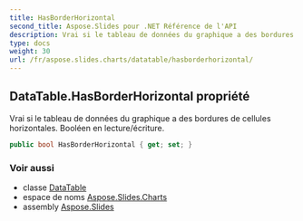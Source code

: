 ```yaml
---
title: HasBorderHorizontal
second_title: Aspose.Slides pour .NET Référence de l'API
description: Vrai si le tableau de données du graphique a des bordures de cellules horizontales. Booléen en lecture/écriture.
type: docs
weight: 30
url: /fr/aspose.slides.charts/datatable/hasborderhorizontal/
---
```


## DataTable.HasBorderHorizontal propriété

Vrai si le tableau de données du graphique a des bordures de cellules horizontales. Booléen en lecture/écriture.

```csharp
public bool HasBorderHorizontal { get; set; }
```

### Voir aussi

* classe [DataTable](../../datatable)
* espace de noms [Aspose.Slides.Charts](../../datatable)
* assembly [Aspose.Slides](../../../)

<!-- NE PAS MODIFIER : généré par xmldocmd pour Aspose.Slides.dll -->